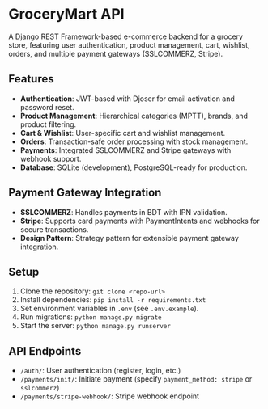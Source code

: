 # GroceryMart API
A Django REST Framework-based e-commerce backend for a grocery store, featuring user authentication, product management, cart, wishlist, orders, and multiple payment gateways (SSLCOMMERZ, Stripe).

## Features
- **Authentication**: JWT-based with Djoser for email activation and password reset.
- **Product Management**: Hierarchical categories (MPTT), brands, and product filtering.
- **Cart & Wishlist**: User-specific cart and wishlist management.
- **Orders**: Transaction-safe order processing with stock management.
- **Payments**: Integrated SSLCOMMERZ and Stripe gateways with webhook support.
- **Database**: SQLite (development), PostgreSQL-ready for production.

## Payment Gateway Integration
- **SSLCOMMERZ**: Handles payments in BDT with IPN validation.
- **Stripe**: Supports card payments with PaymentIntents and webhooks for secure transactions.
- **Design Pattern**: Strategy pattern for extensible payment gateway integration.

## Setup
1. Clone the repository: `git clone <repo-url>`
2. Install dependencies: `pip install -r requirements.txt`
3. Set environment variables in `.env` (see `.env.example`).
4. Run migrations: `python manage.py migrate`
5. Start the server: `python manage.py runserver`

## API Endpoints
- `/auth/`: User authentication (register, login, etc.)
- `/payments/init/`: Initiate payment (specify `payment_method: stripe` or `sslcommerz`)
- `/payments/stripe-webhook/`: Stripe webhook endpoint